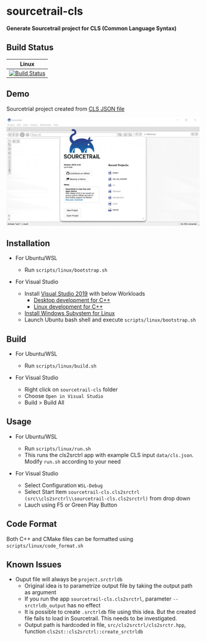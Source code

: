 # sourcetrail-cls

**Generate Sourcetrail project for CLS (Common Language Syntax)**

## Build Status

| Linux                                               |
|-----------------------------------------------------|
| [![Build Status][appveyor_status]][appveyor_builds] |

[appveyor_status]: https://ci.appveyor.com/api/projects/status/x9rv935g9ki26i9f?svg=true
[appveyor_builds]: https://ci.appveyor.com/project/shanmukhananda/sourcetrail-cls

## Demo

Sourcetrial project created from [CLS JSON file](data/cls.json)

![Alt Text](docs/demo.gif)

## Installation

- For Ubuntu/WSL
    - Run `scripts/linux/bootstrap.sh`

- For Visual Studio
    - Install [Visual Studio 2019](https://visualstudio.microsoft.com/vs/) with below Workloads
        - [Desktop development for C++](https://docs.microsoft.com/en-us/cpp/build/vscpp-step-0-installation?view=vs-2019)
        - [Linux development for C++](https://docs.microsoft.com/en-us/cpp/linux/download-install-and-setup-the-linux-development-workload?view=vs-2019)
    - [Install Windows Subystem for Linux](https://docs.microsoft.com/en-us/windows/wsl/install-win10)
    - Launch Ubuntu bash shell and execute `scripts/linux/bootstrap.sh`

## Build

- For Ubuntu/WSL
    - Run `scripts/linux/build.sh`
    
- For Visual Studio
    - Right click on `sourcetrail-cls` folder
    - Choose `Open in Visual Studio`
    - Build > Build All

## Usage

- For Ubuntu/WSL
    - Run `scripts/linux/run.sh`
    - This runs the cls2srctrl app with example CLS input `data/cls.json`. Modify `run.sh` according to your need

- For Visual Studio
    - Select Configuration `WSL-Debug`
    - Select Start Item `sourcetrail-cls.cls2srctrl (src\\cls2srctrl\\sourcetrail-cls.cls2srctrl)` from drop down
    - Lauch using F5 or Green Play Button

## Code Format

Both C++ and CMake files can be formatted using `scripts/linux/code_format.sh`

## Known Issues

- Ouput file will always be `project.srctrldb`
    - Original idea is to parametrize output file by taking the output path as argument
    - If you run the app `sourcetrail-cls.cls2srctrl`, parameter `--srctrldb_output` has no effect 
    - It is possible to create `.srctrldb` file using this idea. But the created file fails to load in Sourcetrail. This needs to be investigated.
    - Output path is hardcoded in file, `src/cls2srctrl/cls2srctr.hpp`, function `cls2st::cls2srctrl::create_srctrldb`
